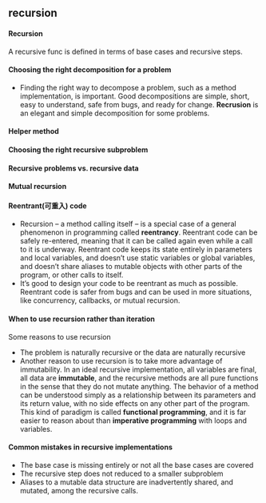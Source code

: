 ## recursion
#### Recursion
A recursive func is defined in terms of base cases and recursive steps.
#### Choosing the right decomposition for a problem
* Finding the right way to decompose a problem, such as a method implementation, is important. Good decompositions are simple, short, easy to understand, safe from bugs, and ready for change.    **Recrusion** is an elegant and simple decomposition for some problems.
#### Helper method
#### Choosing the right recursive subproblem
#### Recursive problems vs. recursive data
#### Mutual recursion
#### Reentrant(可重入) code
* Recursion – a method calling itself – is a special case of a general phenomenon in programming called **reentrancy**. Reentrant code can be safely re-entered, meaning that it can be called again even while a call to it is underway. Reentrant code keeps its state entirely in parameters and local variables, and doesn’t use static variables or global variables, and doesn’t share aliases to mutable objects with other parts of the program, or other calls to itself. 
* It’s good to design your code to be reentrant as much as possible. Reentrant code is safer from bugs and can be used in more situations, like concurrency, callbacks, or mutual recursion.
#### When to use recursion rather than iteration
Some reasons to use recursion
* The problem is naturally recursive or the data are naturally recursive
* Another reason to use recursion is to take more advantage of immutability. In an ideal recursive implementation, all variables are final, all data are **immutable**, and the recursive methods are all pure functions in the sense that they do not mutate anything. The behavior of a method can be understood simply as a relationship between its parameters and its return value, with no side effects on any other part of the program. This kind of paradigm is called **functional programming**, and it is far easier to reason about than **imperative programming** with loops and variables.
#### Common mistakes in recursive implementations
* The base case is missing entirely or not all the base cases are covered
* The recursive step does not reduced to a smaller subproblem
* Aliases to a mutable data structure are inadvertently shared, and mutated, among the recursive calls.
